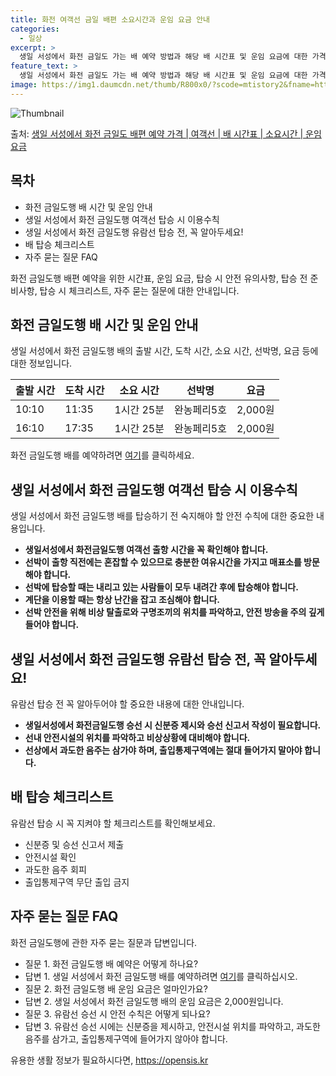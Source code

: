 ```yaml
---
title: 화전 여객선 금일 배편 소요시간과 운임 요금 안내
categories:
  - 일상
excerpt: >
  생일 서성에서 화전 금일도 가는 배 예약 방법과 해당 배 시간표 및 운임 요금에 대한 가격 정보를 안내 드리겠습니다. 안전하고 재밋는 화전 금일도행 여행을 위해 아래 정보 참고하시기 바랍니다. 화전 금일도행 배편 예약하기 👈 클릭생일 서성에서 화전 금일도행 배 시간표출발 시간도착 시간소요 시간선박명요금10:1011:351시간 25분완농페리5호2,000원16:1017:351시간 25분완농페리5호2,000원화전 금일도행 배편 예약하기 👈 클릭생일 서성에서 화전 금일도행 여객선 탑승 시 이용수칙생일 서성에서 화전 금일도행 배를 탑승하기 전 꼭 숙지해야 할 안전 수칙들에 대해 알아봅시다.중요한 내용: 1) 생일서성에서 화전금일도행 여객선 출항 시간을 꼭 확인해야 합니다.2) 선박이 출항 직전에는 혼잡할 수 있으..
feature_text: >
  생일 서성에서 화전 금일도 가는 배 예약 방법과 해당 배 시간표 및 운임 요금에 대한 가격 정보를 안내 드리겠습니다. 안전하고 재밋는 화전 금일도행 여행을 위해 아래 정보 참고하시기 바랍니다. 화전 금일도행 배편 예약하기 👈 클릭생일 서성에서 화전 금일도행 배 시간표출발 시간도착 시간소요 시간선박명요금10:1011:351시간 25분완농페리5호2,000원16:1017:351시간 25분완농페리5호2,000원화전 금일도행 배편 예약하기 👈 클릭생일 서성에서 화전 금일도행 여객선 탑승 시 이용수칙생일 서성에서 화전 금일도행 배를 탑승하기 전 꼭 숙지해야 할 안전 수칙들에 대해 알아봅시다.중요한 내용: 1) 생일서성에서 화전금일도행 여객선 출항 시간을 꼭 확인해야 합니다.2) 선박이 출항 직전에는 혼잡할 수 있으..
image: https://img1.daumcdn.net/thumb/R800x0/?scode=mtistory2&fname=https%3A%2F%2Fblog.kakaocdn.net%2Fdn%2FdbDV6s%2FbtsHBYUcNdS%2Fi6YS62bpn8FKM3hgdaZ3N1%2Fimg.webp
---
```


![Thumbnail](https://img1.daumcdn.net/thumb/R800x0/?scode=mtistory2&fname=https%3A%2F%2Fblog.kakaocdn.net%2Fdn%2FdbDV6s%2FbtsHBYUcNdS%2Fi6YS62bpn8FKM3hgdaZ3N1%2Fimg.webp)

<p>출처: <a href="https://opensis.kr/entry/%EC%83%9D%EC%9D%BC-%EC%84%9C%EC%84%B1%EC%97%90%EC%84%9C-%ED%99%94%EC%A0%84-%EA%B8%88%EC%9D%BC%EB%8F%84-%EB%B0%B0%ED%8E%B8-%EC%98%88%EC%95%BD-%EA%B0%80%EA%B2%A9-%EC%97%AC%EA%B0%9D%EC%84%A0-%EB%B0%B0-%EC%8B%9C%EA%B0%84%ED%91%9C-%EC%86%8C%EC%9A%94%EC%8B%9C%EA%B0%84-%EC%9A%B4%EC%9E%84-%EC%9A%94%EA%B8%88" rel="dofollow">생일 서성에서 화전 금일도 배편 예약 가격 | 여객선 | 배 시간표 | 소요시간 | 운임 요금</a> </p>

## 목차

  * 화전 금일도행 배 시간 및 운임 안내
  * 생일 서성에서 화전 금일도행 여객선 탑승 시 이용수칙
  * 생일 서성에서 화전 금일도행 유람선 탑승 전, 꼭 알아두세요!
  * 배 탑승 체크리스트
  * 자주 묻는 질문 FAQ

화전 금일도행 배편 예약을 위한 시간표, 운임 요금, 탑승 시 안전 유의사항, 탑승 전 준비사항, 탑승 시 체크리스트, 자주 묻는 질문에
대한 안내입니다.

## 화전 금일도행 배 시간 및 운임 안내

생일 서성에서 화전 금일도행 배의 출발 시간, 도착 시간, 소요 시간, 선박명, 요금 등에 대한 정보입니다.

**출발 시간** | **도착 시간** | **소요 시간** | **선박명** | **요금**  
---|---|---|---|---  
10:10 | 11:35 | 1시간 25분 | 완농페리5호 | 2,000원  
16:10 | 17:35 | 1시간 25분 | 완농페리5호 | 2,000원  
  
화전 금일도행 배를 예약하려면 [여기](https://opensis.kr/entry/%EC%83%9D%EC%9D%BC-%EC%84%9C%EC%84%B1%EC%97%90%EC%84%9C-%ED%99%94%EC%A0%84-%EA%B8%88%EC%9D%BC%EB%8F%84-%EB%B0%B0%ED%8E%B8-%EC%98%88%EC%95%BD-%EA%B0%80%EA%B2%A9-%EC%97%AC%EA%B0%9D%EC%84%A0-%EB%B0%B0-%EC%8B%9C%EA%B0%84%ED%91%9C-%EC%86%8C%EC%9A%94%EC%8B%9C%EA%B0%84-%EC%9A%B4%EC%9E%84-%EC%9A%94%EA%B8%88)를 클릭하세요.

## 생일 서성에서 화전 금일도행 여객선 탑승 시 이용수칙

생일 서성에서 화전 금일도행 배를 탑승하기 전 숙지해야 할 안전 수칙에 대한 중요한 내용입니다.

  * **생일서성에서 화전금일도행 여객선 출항 시간을 꼭 확인해야 합니다.**
  * **선박이 출항 직전에는 혼잡할 수 있으므로 충분한 여유시간을 가지고 매표소를 방문해야 합니다.**
  * **선박에 탑승할 때는 내리고 있는 사람들이 모두 내려간 후에 탑승해야 합니다.**
  * **계단을 이용할 때는 항상 난간을 잡고 조심해야 합니다.**
  * **선박 안전을 위해 비상 탈출로와 구명조끼의 위치를 파악하고, 안전 방송을 주의 깊게 들어야 합니다.**

## 생일 서성에서 화전 금일도행 유람선 탑승 전, 꼭 알아두세요!

유람선 탑승 전 꼭 알아두어야 할 중요한 내용에 대한 안내입니다.

  * **생일서성에서 화전금일도행 승선 시 신분증 제시와 승선 신고서 작성이 필요합니다.**
  * **선내 안전시설의 위치를 파악하고 비상상황에 대비해야 합니다.**
  * **선상에서 과도한 음주는 삼가야 하며, 출입통제구역에는 절대 들어가지 말아야 합니다.**

## 배 탑승 체크리스트

유람선 탑승 시 꼭 지켜야 할 체크리스트를 확인해보세요.

  * 신분증 및 승선 신고서 제출
  * 안전시설 확인
  * 과도한 음주 회피
  * 출입통제구역 무단 출입 금지

## 자주 묻는 질문 FAQ

화전 금일도행에 관한 자주 묻는 질문과 답변입니다.

  * 질문 1. 화전 금일도행 배 예약은 어떻게 하나요?
  * 답변 1. 생일 서성에서 화전 금일도행 배를 예약하려면 [여기](https://opensis.kr/entry/%EC%83%9D%EC%9D%BC-%EC%84%9C%EC%84%B1%EC%97%90%EC%84%9C-%ED%99%94%EC%A0%84-%EA%B8%88%EC%9D%BC%EB%8F%84-%EB%B0%B0%ED%8E%B8-%EC%98%88%EC%95%BD-%EA%B0%80%EA%B2%A9-%EC%97%AC%EA%B0%9D%EC%84%A0-%EB%B0%B0-%EC%8B%9C%EA%B0%84%ED%91%9C-%EC%86%8C%EC%9A%94%EC%8B%9C%EA%B0%84-%EC%9A%B4%EC%9E%84-%EC%9A%94%EA%B8%88)를 클릭하십시오.
  * 질문 2. 화전 금일도행 배 운임 요금은 얼마인가요?
  * 답변 2. 생일 서성에서 화전 금일도행 배의 운임 요금은 2,000원입니다.
  * 질문 3. 유람선 승선 시 안전 수칙은 어떻게 되나요?
  * 답변 3. 유람선 승선 시에는 신분증을 제시하고, 안전시설 위치를 파악하고, 과도한 음주를 삼가고, 출입통제구역에 들어가지 않아야 합니다.



 

유용한 생활 정보가 필요하시다면, <a href="https://opensis.kr" rel="dofollow">https://opensis.kr</a>


